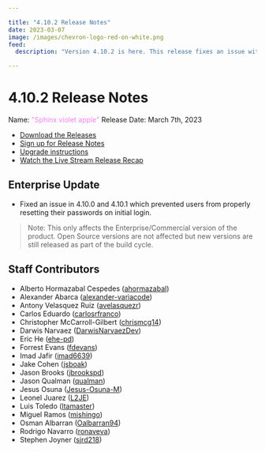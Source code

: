 ```yaml
---

title: "4.10.2 Release Notes"
date: 2023-03-07
image: /images/chevron-logo-red-on-white.png
feed:
  description: "Version 4.10.2 is here. This release fixes an issue with 4.10.0 and 4.10.1 related to password resets.  Check Release Notes for more info."

---
```


# 4.10.2 Release Notes

Name: <span style="color: violet"><span class="glyphicon glyphicon-apple"></span> "Sphinx violet apple"</span>
Release Date: March 7th, 2023

- [Download the Releases](https://download.rundeck.com/)
- [Sign up for Release Notes](https://www.rundeck.com/release-notes-signup)
- [Upgrade instructions](/upgrading/index.md)
- [Watch the Live Stream Release Recap](https://youtu.be/stDTPTNZJNM)

<VidStack src="youtube/stDTPTNZJNM"/>

## Enterprise Update

* Fixed an issue in 4.10.0 and 4.10.1 which prevented users from properly resetting their passwords on initial login. 

>Note: This only affects the Enterprise/Commercial version of the product.  Open Source versions are not affected but new versions are still released as part of the build cycle.


## Staff Contributors

* Alberto Hormazabal Cespedes ([ahormazabal](https://github.com/ahormazabal))
* Alexander Abarca ([alexander-variacode](https://github.com/alexander-variacode))
* Antony Velasquez Ruiz ([avelasquezr](https://github.com/avelasquezr))
* Carlos Eduardo ([carlosrfranco](https://github.com/carlosrfranco))
* Christopher McCarroll-Gilbert ([chrismcg14](https://github.com/chrismcg14))
* Darwis Narvaez ([DarwisNarvaezDev](https://github.com/DarwisNarvaezDev))
* Eric He ([ehe-pd](https://github.com/ehe-pd))
* Forrest Evans ([fdevans](https://github.com/fdevans))
* Imad Jafir ([imad6639](https://github.com/imad6639))
* Jake Cohen ([jsboak](https://github.com/jsboak))
* Jason Brooks ([jbrookspd](https://github.com/jbrookspd))
* Jason Qualman ([qualman](https://github.com/qualman))
* Jesus Osuna ([Jesus-Osuna-M](https://github.com/Jesus-Osuna-M))
* Leonel Juarez ([L2JE](https://github.com/L2JE))
* Luis Toledo ([ltamaster](https://github.com/ltamaster))
* Miguel Ramos ([mishingo](https://github.com/mishingo))
* Osman Albarran ([Oalbarran94](https://github.com/Oalbarran94))
* Rodrigo Navarro ([ronaveva](https://github.com/ronaveva))
* Stephen Joyner ([sjrd218](https://github.com/sjrd218))
